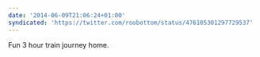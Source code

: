 ```yaml
---
date: '2014-06-09T21:06:24+01:00'
syndicated: 'https://twitter.com/roobottom/status/476105301297729537'
---
```

Fun 3 hour train journey home.
